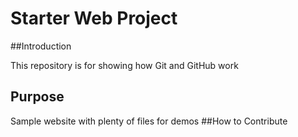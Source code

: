 # Starter Web Project

##Introduction

This repository is for showing how Git and GitHub work

## Purpose

Sample website with plenty of files for demos
##How to Contribute